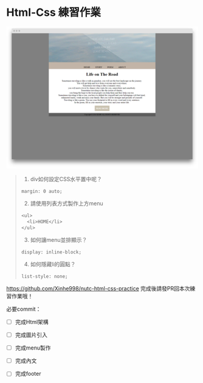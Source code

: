# Html-Css 練習作業
![](/assets/html-css-practice.png)

> 1. div如何設定CSS水平置中呢？
> ```
> margin: 0 auto;
>```
> 2. 請使用列表方式製作上方menu
> ```
> <ul>
>   <li>HOME</li>
> </ul>
> ```
> 3. 如何讓menu並排顯示？
> ```
> display: inline-block;
>```
> 4. 如何隱藏li的圓點？
> ```
> list-style: none;
>```

https://github.com/Xinhe998/nutc-html-css-practice
完成後請發PR回本次練習作業哦！

必要commit：

- [ ] 完成Html架構
- [ ] 完成圖片引入
- [ ] 完成menu製作
- [ ] 完成內文
- [ ] 完成footer


